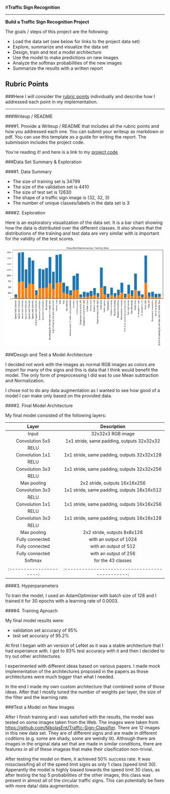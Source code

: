 #**Traffic Sign Recognition** 

---

**Build a Traffic Sign Recognition Project**

The goals / steps of this project are the following:
* Load the data set (see below for links to the project data set)
* Explore, summarize and visualize the data set
* Design, train and test a model architecture
* Use the model to make predictions on new images
* Analyze the softmax probabilities of the new images
* Summarize the results with a written report


[//]: # (Image References)

[image1]: ./DataDistribution.png "Visualization"
[image2]: ./examples/grayscale.jpg "Grayscaling"
[image3]: ./examples/random_noise.jpg "Random Noise"
[image4]: ./examples/placeholder.png "Traffic Sign 1"
[image5]: ./examples/placeholder.png "Traffic Sign 2"
[image6]: ./examples/placeholder.png "Traffic Sign 3"
[image7]: ./examples/placeholder.png "Traffic Sign 4"
[image8]: ./examples/placeholder.png "Traffic Sign 5"

## Rubric Points
###Here I will consider the [rubric points](https://review.udacity.com/#!/rubrics/481/view) individually and describe how I addressed each point in my implementation.  

---
###Writeup / README

####1. Provide a Writeup / README that includes all the rubric points and how you addressed each one. You can submit your writeup as markdown or pdf. You can use this template as a guide for writing the report. The submission includes the project code.

You're reading it! and here is a link to my [project code](https://github.com/udacity/CarND-Traffic-Sign-Classifier-Project/blob/master/Traffic_Sign_Classifier.ipynb)

###Data Set Summary & Exploration

####1. Data Summary

* The size of training set is 34799
* The size of the validation set is 4410
* The size of test set is 12630
* The shape of a traffic sign image is (32, 32, 3)
* The number of unique classes/labels in the data set is 3

####2. Exploration

Here is an exploratory visualization of the data set. It is a bar chart showing how the data is distributed over the different classes. It also shows that the distributions of the training and test data are very similar with is important for the validity of the test scores.

![alt text][image1]

###Design and Test a Model Architecture

I decided not work with the images as normal RGB images as colors are import for many of the signs and this is data that I think would benefit the model. The only form of preprocessing I did was to use Mean subtraction and Normalization.

I chose not to do any data augmentation as I wanted to see how good of a model I can make only based on the provided data.



####2. Final Model Architecture

My final model consisted of the following layers:

| Layer         		|     Description	        					| 
|:---------------------:|:---------------------------------------------:| 
| Input         		| 32x32x3 RGB image   							| 
| Convolution 5x5    	| 1x1 stride, same padding, outputs 32x32x32 	|
| RELU					|												|
| Convolution 1x1    	| 1x1 stride, same padding, outputs 32x32x128 	|
| RELU					|												|
| Convolution 3x3    	| 1x1 stride, same padding, outputs 32x32x256 	|
| RELU					|												|
| Max pooling	      	| 2x2 stride,  outputs 16x16x256 				|
| Convolution 3x3    	| 1x1 stride, same padding, outputs 16x16x512 	|
| RELU					|												|
| Convolution 1x1    	| 1x1 stride, same padding, outputs 16x16x256 	|
| RELU					|												|
| Convolution 3x3    	| 1x1 stride, same padding, outputs 16x16x128 	|
| RELU					|												|
| Max pooling	      	| 2x2 stride,  outputs 8x8x128 			    	|
| Fully connected		| with an output of 1024      					|
| Fully connected		| with an output of 512      					|
| Fully connected		| with an output of 256      					|
| Softmax				| for the 43 classes       						|
|						|												|
|:---------------------:|:---------------------------------------------:| 
 


####3. Hyperparameters

To train the model, I used an AdamOptimizer with batch size of 128 and I trained it for 30 epochs with a learning rate of 0.0003.

####4. Training Aproach

My final model results were:
* validation set accuracy of 95% 
* test set accuracy of 95.2%

At first I began with an version of LeNet as it was a stable architecture that I had experiance with. I got to 93% test accuracy with it and then I decided to try out other architectures. 

I experimented with different ideas based on various papers. I made mock implementation of the architectures proposed in the papers as those architectures were much bigger than what I needed. 

In the end I made my own custom architecture that combined some of those ideas. After that I mostly tuned the number of weights per layer, the size of the filter and the learning rate.

###Test a Model on New Images

After I finish training and i was satisfied with the results, the model was tested on some images taken from the Web. The images were taken from https://github.com/NikolasEnt/Traffic-Sign-Classifier. There are 12 images in this new data set. They are of different signs and are made in different coditions (e.g. some are shady, some are weirdly lit). Although there are images in the original data set that are made in similar conditions, there are features in all of these imageas that make their clasification non-trivial.

After testing the model on them, it achieved 50% success rate. It was missclassifing all of the speed limit signs as only 1 class (speed limit 30). Apperantly the model is highly biased towards the speed limit 30 class, as after testing the top 5 probabilities of the other images, this class was present in almost all of the circular traffic signs. This can potentially be fixes with more data/ data augmentation. 
